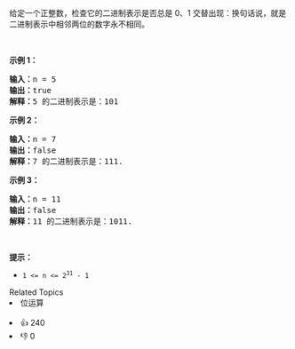 <p>给定一个正整数，检查它的二进制表示是否总是 0、1 交替出现：换句话说，就是二进制表示中相邻两位的数字永不相同。</p>

<p>&nbsp;</p>

<p><strong>示例 1：</strong></p>

<pre>
<strong>输入：</strong>n = 5
<strong>输出：</strong>true
<strong>解释：</strong>5 的二进制表示是：101
</pre>

<p><strong>示例 2：</strong></p>

<pre>
<strong>输入：</strong>n = 7
<strong>输出：</strong>false
<strong>解释：</strong>7 的二进制表示是：111.</pre>

<p><strong>示例 3：</strong></p>

<pre>
<strong>输入：</strong>n = 11
<strong>输出：</strong>false
<strong>解释：</strong>11 的二进制表示是：1011.</pre>

<p>&nbsp;</p>

<p><strong>提示：</strong></p>

<ul> 
 <li><code>1 &lt;= n &lt;= 2<sup>31</sup> - 1</code></li> 
</ul>

<div><div>Related Topics</div><div><li>位运算</li></div></div><br><div><li>👍 240</li><li>👎 0</li></div>